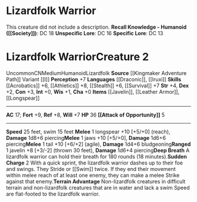 ﻿---
ac: '17'
alignment: CN
all_resistance: null
burrow_speed: null
charisma: '+0'
climb_speed: null
constitution: '+3'
creature_ability:
- Attack of Opportunity
- Deep Breath
- Sudden Charge
- Terrain Advantage
creature_family: null
description: 'This creature did not include a description.<br/><br/><b><u>Recall Knowledge
  - Humanoid</u> ( [[DATABASE/skill/Society|Society]] )</b>: DC 18<br/><b><u>Unspecific
  Lore</u></b>: DC 16<br/><b><u>Specific Lore</u></b>: DC 13'
dexterity: '+2'
element: null
fly_speed: null
fortitude: '+9'
hardness: null
hp: '36'
id: '2271'
immunity: null
intelligence: '+0'
land_speed: '25'
language:
- '[[DATABASE/language/Draconic|Draconic]]'
- '[[DATABASE/language/Iruxi|Iruxi]]'
level: '2'
max_speed: '25'
name: Lizardfolk Warrior
perception: '+7'
rarity: Uncommon
reflex: '+8'
resistance: null
rus_type_level: null
school: null
sense: null
size: Medium
skill:
- '[[DATABASE/skill/Acrobatics|Acrobatics]] +6'
- '[[DATABASE/skill/Athletics|Athletics]] +8'
- '[[DATABASE/skill/Stealth|Stealth]] +6'
- '[[DATABASE/skill/Survival|Survival]] +7'
source: '[[DATABASE/source/Kingmaker Adventure Path|Kingmaker Adventure Path]]'
speed:
- 25 feet
- swim 15 feet
spell: null
strength: '+4'
strength_req: '4'
strongest_save:
- Fortitude
swim_speed: '15'
trait:
- '[[DATABASE/trait/Humanoid|Humanoid]]'
- '[[DATABASE/trait/Lizardfolk|Lizardfolk]]'
- '[[DATABASE/trait/Uncommon|Uncommon]]'
type: Creature
vision: null
weakest_save:
- Will
weakness: null
will: '+7'
wisdom: '+1'

---
# Lizardfolk Warrior

This creature did not include a description.
**Recall Knowledge - Humanoid ([[Society]])**: DC 18
**Unspecific Lore**: DC 16
**Specific Lore**: DC 13

# Lizardfolk Warrior<span class="item-type">Creature 2</span>

<span class="trait-uncommon item-trait">Uncommon</span><span class="trait-alignment item-trait">CN</span><span class="trait-size item-trait">Medium</span><span class="item-trait">Humanoid</span><span class="item-trait">Lizardfolk</span>
**Source** [[Kingmaker Adventure Path]]
Variant [[I]]
**Perception** +7
**Languages** [[Draconic]], [[Iruxi]]
**Skills** [[Acrobatics]] +6, [[Athletics]] +8, [[Stealth]] +6, [[Survival]] +7
**Str** +4, **Dex** +2, **Con** +3, **Int** +0, **Wis** +1, **Cha** +0
**Items** [[Javelin]], [[Leather Armor]], [[Longspear]]

---
**AC** 17; **Fort** +9, **Ref** +8, **Will** +7
**HP** 36
<span class="in-box-ability">**[[Attack of Opportunity]]** <span class="action-icon">5</span> </span>

---
**Speed** 25 feet, swim 15 feet
<span class="in-box-ability">**Melee** <span class="action-icon">1</span> longspear +10 [+5/+0] (reach), **Damage** 1d8+6 piercing</span><span class="in-box-ability">**Melee** <span class="action-icon">1</span> jaws +10 [+5/+0], **Damage** 1d6+6 piercing</span><span class="in-box-ability">**Melee** <span class="action-icon">1</span> tail +10 [+6/+2] (agile), **Damage** 1d4+6 bludgeoning</span><span class="in-box-ability">**Ranged** <span class="action-icon">1</span> javelin +8 [+3/-2] (thrown 30 feet), **Damage** 1d6+4 piercing</span><span class="in-box-ability">**Deep Breath** A lizardfolk warrior can hold their breath for 180 rounds (18 minutes).</span><span class="in-box-ability">**Sudden Charge** <span class="action-icon">2</span> With a quick sprint, the lizardfolk warrior dashes up to their foe and swings. They Stride or [[Swim]] twice. If they end their movement within melee reach of at least one enemy, they can make a melee Strike against that enemy.</span><span class="in-box-ability">**Terrain Advantage** Non-lizardfolk creatures in difficult terrain and non-lizardfolk creatures that are in water and lack a swim Speed are flat-footed to the lizardfolk warrior.</span>